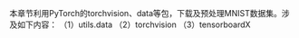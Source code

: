 本章节利用PyTorch的torchvision、data等包，下载及预处理MNIST数据集。涉及如下内容：
（1）utils.data
（2）torchvision
（3）tensorboardX
